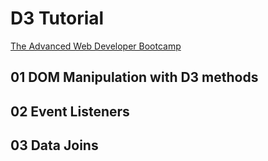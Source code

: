 # D3 Tutorial
[The Advanced Web Developer Bootcamp](https://www.udemy.com/the-advanced-web-developer-bootcamp/)

## 01 DOM Manipulation with D3 methods
## 02 Event Listeners
## 03 Data Joins
